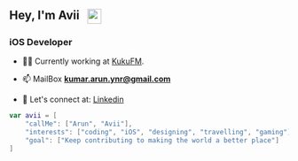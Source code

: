 <h2>Hey, I'm Avii &nbsp <img src="https://media.giphy.com/media/H40GUD3NmdDwgeG82X/giphy.gif" width="25" height="27" align="center"></h2>

<h3>iOS Developer</h3>

- 👨‍💻 Currently working at [KukuFM](https://kukufm.com/).

- 📫 MailBox **kumar.arun.ynr@gmail.com**

- 🤝 Let's connect at: [Linkedin](https://www.linkedin.com/in/arunios7/)

```SWIFT
var avii = [
    "callMe": ["Arun", "Avii"],
    "interests": ["coding", "iOS", "designing", "travelling", "gaming"],
    "goal": ["Keep contributing to making the world a better place"]
]
```
